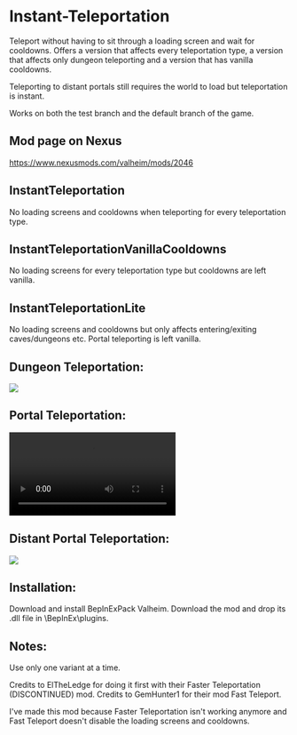 # Instant-Teleportation

Teleport without having to sit through a loading screen and wait for cooldowns. Offers a version that affects every teleportation type, a version that affects only dungeon teleporting and a version that has vanilla cooldowns.

Teleporting to distant portals still requires the world to load but teleportation is instant.

Works on both the test branch and the default branch of the game.

## Mod page on Nexus 

https://www.nexusmods.com/valheim/mods/2046

## InstantTeleportation

No loading screens and cooldowns when teleporting for every teleportation type.

## InstantTeleportationVanillaCooldowns

No loading screens for every teleportation type but cooldowns are left vanilla.

## InstantTeleportationLite

No loading screens and cooldowns but only affects entering/exiting caves/dungeons etc. Portal teleporting is left vanilla.


## Dungeon Teleportation:

![](https://i.imgur.com/Occo0w0.gif)


## Portal Teleportation:

![](https://i.imgur.com/Uw38KS9.mp4)


## Distant Portal Teleportation:

![](https://i.imgur.com/a8nBK8B.gif)


## Installation:

Download and install BepInExPack Valheim.
Download the mod and drop its .dll file in \BepInEx\plugins.

## Notes:

Use only one variant at a time.

Credits to ElTheLedge for doing it first with their Faster Teleportation (DISCONTINUED) mod.
Credits to GemHunter1 for their mod Fast Teleport.

I've made this mod because Faster Teleportation isn't working anymore and Fast Teleport doesn't disable the loading screens and cooldowns.
